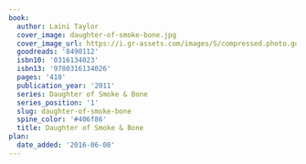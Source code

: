 ```yaml
---
book:
  author: Laini Taylor
  cover_image: daughter-of-smoke-bone.jpg
  cover_image_url: https://i.gr-assets.com/images/S/compressed.photo.goodreads.com/books/1461353773l/8490112._SX98_.jpg
  goodreads: '8490112'
  isbn10: '0316134023'
  isbn13: '9780316134026'
  pages: '418'
  publication_year: '2011'
  series: Daughter of Smoke & Bone
  series_position: '1'
  slug: daughter-of-smoke-bone
  spine_color: '#406f86'
  title: Daughter of Smoke & Bone
plan:
  date_added: '2016-06-08'
---
```

